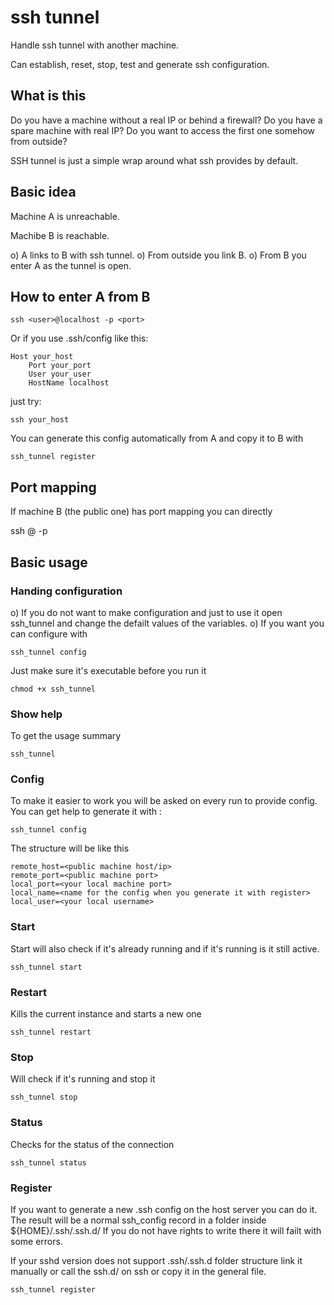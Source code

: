 # ssh tunnel

Handle ssh tunnel with another machine.

Can establish, reset, stop, test and generate ssh configuration.

## What is this

Do you have a machine without a real IP or behind a firewall?
Do you have a spare machine with real IP?
Do you want to access the first one somehow from outside?

SSH tunnel is just a simple wrap around what ssh provides by default.

## Basic idea

Machine A is unreachable.

Machibe B is reachable.

o) A links to B with ssh tunnel.
o) From outside you link B.
o) From B you enter A as the tunnel is open.

## How to enter A from B

```
ssh <user>@localhost -p <port>
```

Or if you use .ssh/config like this:

```
Host your_host
    Port your_port
    User your_user
    HostName localhost
```

just try:

```
ssh your_host
```

You can generate this config automatically from A and copy it to B with
```
ssh_tunnel register
```

## Port mapping

If machine B (the public one) has port mapping you can directly

ssh <user on A>@<host or ip of B> -p <port that you exposed>

## Basic usage

### Handing configuration

o) If you do not want to make configuration and just to use it open ssh_tunnel and change the defailt values of the variables.
o) If you want you can configure with
```
ssh_tunnel config
```

Just make sure it's executable before you run it

```
chmod +x ssh_tunnel
```

### Show help

To get the usage summary

```
ssh_tunnel
```

### Config

To make it easier to work you will be asked on every run to provide config.
You can get help to generate it with :

```
ssh_tunnel config
```

The structure will be like this
```
remote_host=<public machine host/ip>
remote_port=<public machine port>
local_port=<your local machine port>
local_name=<name for the config when you generate it with register>
local_user=<your local username>
```

### Start

Start will also check if it's already running and if it's running is it still active.

```
ssh_tunnel start
```

### Restart

Kills the current instance and starts a new one

```
ssh_tunnel restart
```

### Stop

Will check if it's running and stop it

```
ssh_tunnel stop
```

### Status

Checks for the status of the connection

```
ssh_tunnel status
```

### Register

If you want to generate a new .ssh config on the host server you can do it.
The result will be a normal ssh_config record in a folder inside ${HOME}/.ssh/.ssh.d/<name>
If you do not have rights to write there it will failt with some errors.

If your sshd version does not support .ssh/.ssh.d folder structure link it manually or call the ssh.d/<name> on ssh or copy it in the general file.

```
ssh_tunnel register
```
